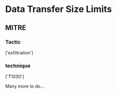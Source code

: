 # Data Transfer Size Limits

## MITRE

### Tactic
['exfiltration']

### technique
['T1030']

Many more to do...
